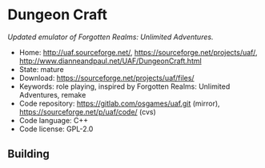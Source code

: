 # Dungeon Craft

_Updated emulator of Forgotten Realms: Unlimited Adventures._

- Home: http://uaf.sourceforge.net/, https://sourceforge.net/projects/uaf/, http://www.dianneandpaul.net/UAF/DungeonCraft.html
- State: mature
- Download: https://sourceforge.net/projects/uaf/files/
- Keywords: role playing, inspired by Forgotten Realms: Unlimited Adventures, remake
- Code repository: https://gitlab.com/osgames/uaf.git (mirror), https://sourceforge.net/p/uaf/code/ (cvs)
- Code language: C++
- Code license: GPL-2.0

## Building
